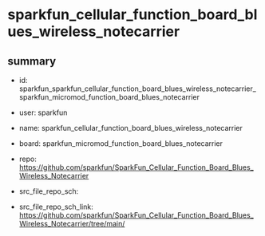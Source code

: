 # sparkfun_cellular_function_board_blues_wireless_notecarrier
 
## summary 
* id: sparkfun_sparkfun_cellular_function_board_blues_wireless_notecarrier_sparkfun_micromod_function_board_blues_notecarrier
* user: sparkfun
* name: sparkfun_cellular_function_board_blues_wireless_notecarrier
* board: sparkfun_micromod_function_board_blues_notecarrier
* repo: https://github.com/sparkfun/SparkFun_Cellular_Function_Board_Blues_Wireless_Notecarrier



* src_file_repo_sch: 
* src_file_repo_sch_link: https://github.com/sparkfun/SparkFun_Cellular_Function_Board_Blues_Wireless_Notecarrier/tree/main/






